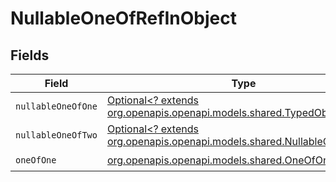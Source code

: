 # NullableOneOfRefInObject


## Fields

| Field                                                                                                              | Type                                                                                                               | Required                                                                                                           | Description                                                                                                        |
| ------------------------------------------------------------------------------------------------------------------ | ------------------------------------------------------------------------------------------------------------------ | ------------------------------------------------------------------------------------------------------------------ | ------------------------------------------------------------------------------------------------------------------ |
| `nullableOneOfOne`                                                                                                 | [Optional<? extends org.openapis.openapi.models.shared.TypedObject1>](../../models/shared/TypedObject1.md)         | :heavy_check_mark:                                                                                                 | N/A                                                                                                                |
| `nullableOneOfTwo`                                                                                                 | [Optional<? extends org.openapis.openapi.models.shared.NullableOneOfTwo>](../../models/shared/NullableOneOfTwo.md) | :heavy_check_mark:                                                                                                 | N/A                                                                                                                |
| `oneOfOne`                                                                                                         | [org.openapis.openapi.models.shared.OneOfOne](../../models/shared/OneOfOne.md)                                     | :heavy_check_mark:                                                                                                 | N/A                                                                                                                |